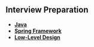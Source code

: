 ## Interview Preparation
- **[Java](https://github.com/kvinay7/interview-preparation/blob/main/Java.md)**
- **[Spring Framework](https://github.com/kvinay7/interview-preparation/blob/main/Spring%20Framework.md)**
- **[Low-Level Design](https://github.com/ashishps1/awesome-low-level-design)**
